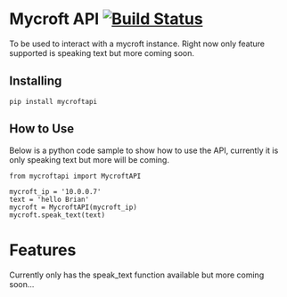 # Mycroft API [![Build Status](https://travis-ci.org/Geeked-Out-Solutions/mycroftapi.svg?branch=master)](https://travis-ci.org/Geeked-Out-Solutions/mycroftapi)
To be used to interact with a mycroft instance.  Right now only feature supported is speaking text but more coming soon.

## Installing
`pip install mycroftapi`

## How to Use
Below is a python code sample to show how to use the API, currently it is only speaking text but more will be coming.

```
from mycroftapi import MycroftAPI

mycroft_ip = '10.0.0.7'
text = 'hello Brian'
mycroft = MycroftAPI(mycroft_ip)
mycroft.speak_text(text)
```

# Features
Currently only has the speak_text function available but more coming soon...
